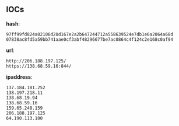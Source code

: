 
## IOCs

__hash__:

```text
97ff99fd824a02106d20d167e2a2b647244712a558639524e7db1e6a2064a68d
07838ac8fd5a59bb741aae0cf3abf48296677be7ac0864c4f124c2e168c0af94
```
__url__:

```text
http://206.188.197.125/
https://138.68.59.16:844/
```
__ipaddress__:

```text
137.184.181.252
138.197.218.11
138.68.19.94
138.68.59.16
159.65.248.159
206.188.197.125
64.190.113.100
```
